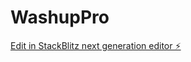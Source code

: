 # WashupPro

[Edit in StackBlitz next generation editor ⚡️](https://stackblitz.com/~/github.com/Bwestway/WashupPro)
